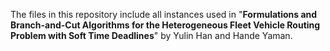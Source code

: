 The files in this repository include all instances used in "**Formulations and Branch-and-Cut Algorithms for the Heterogeneous Fleet Vehicle Routing Problem with Soft Time Deadlines**" by Yulin Han and Hande Yaman.
